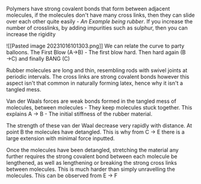 Polymers have strong covalent bonds that form between adjacent molecules, if the molecules don't have many cross links, then they can slide over each other quite easily - *An Example being rubber*. If you increase the number of crosslinks, by adding impurities such as sulphur, then you can increase the rigidity

![[Pasted image 20231016101303.png]]
We can relate the curve to party balloons. The First Blow (A$\to$B) - The first blow hard. Then hard again (B $\to$C) and finally BANG  (C)

Rubber molecules are long and thin, resembling rods with swivel joints at periodic intervals. The cross links are strong covalent bonds however this aspect isn't that common in naturally forming latex, hence why it isn't a tangled mess.

Van der Waals forces are weak bonds formed in the tangled mess of molecules, between molecules - They keep molecules stuck together. This explains A $\to$ B - The initial stiffness of the rubber material.

The strength of these van der Waal decrease very rapidly with distance. At point B the molecules have detangled. This is why from C $\to$ E there is a large extension with minimal force inputted. 

Once the molecules have been detangled, stretching the material any further requires the strong covalent bond between each molecule be lengthened, as well as lengthening or breaking the strong cross links between molecules. This is much harder than simply unravelling the molecules. This can be observed from E $\to$ F